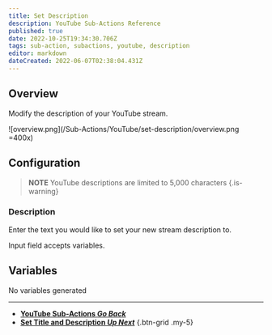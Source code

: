 ```yaml
---
title: Set Description
description: YouTube Sub-Actions Reference
published: true
date: 2022-10-25T19:34:30.706Z
tags: sub-action, subactions, youtube, description
editor: markdown
dateCreated: 2022-06-07T02:38:04.431Z
---
```


## Overview

Modify the description of your YouTube stream.

![overview.png](/Sub-Actions/YouTube/set-description/overview.png =400x)

## Configuration

> **NOTE**
> YouTube descriptions are limited to 5,000 characters
{.is-warning}

### Description

Enter the text you would like to set your new stream description to.

Input field accepts variables.

## Variables
No variables generated

---

- [<i class="mdi mdi-chevron-left"></i>**YouTube Sub-Actions *Go Back***](/en/Sub-Actions/YouTube)
- [<i class="mdi mdi-youtube text--youtube"></i>**Set Title and Description *Up Next***](/en/Sub-Actions/YouTube/Set-Title-and-Description)
{.btn-grid .my-5}